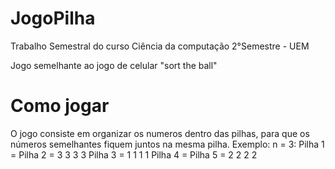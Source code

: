 # JogoPilha
Trabalho Semestral do curso Ciência da computação 2°Semestre - UEM

Jogo semelhante ao jogo de celular "sort the ball"

# Como jogar
O jogo consiste em organizar os numeros dentro das pilhas, para que os números semelhantes fiquem juntos na mesma pilha.
Exemplo: n = 3:
Pilha 1 = 
Pilha 2 = 3 3 3 3
Pilha 3 = 1 1 1 1
Pilha 4 = 
Pilha 5 = 2 2 2 2
